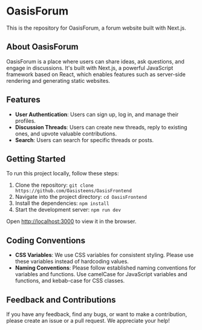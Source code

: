# OasisForum

This is the repository for OasisForum, a forum website built with Next.js.

## About OasisForum

OasisForum is a place where users can share ideas, ask questions, and engage in discussions. It's built with Next.js, a powerful JavaScript framework based on React, which enables features such as server-side rendering and generating static websites.

## Features

- **User Authentication**: Users can sign up, log in, and manage their profiles.
- **Discussion Threads**: Users can create new threads, reply to existing ones, and upvote valuable contributions.
- **Search**: Users can search for specific threads or posts.

## Getting Started

To run this project locally, follow these steps:

1. Clone the repository: `git clone https://github.com/Oasisteens/OasisFrontend`
2. Navigate into the project directory: `cd OasisFrontend`
3. Install the dependencies: `npm install`
4. Start the development server: `npm run dev`

Open [http://localhost:3000](http://localhost:3000) to view it in the browser.

## Coding Conventions

- **CSS Variables**: We use CSS variables for consistent styling. Please use these variables instead of hardcoding values.
- **Naming Conventions**: Please follow established naming conventions for variables and functions. Use camelCase for JavaScript variables and functions, and kebab-case for CSS classes.

## Feedback and Contributions

If you have any feedback, find any bugs, or want to make a contribution, please create an issue or a pull request. We appreciate your help!
